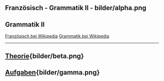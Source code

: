 
Französisch - Grammatik II - bilder/alpha.png
---
## Grammatik II

[Französisch bei Wikipedia](https://de.wikipedia.org/wiki/Französisch)
[Grammatik bei Wikipedia](https://de.wikipedia.org/wiki/Grammatik)

---
## [Theorie](theorie.md){bilder/beta.png}
## [Aufgaben](aufgaben.md){bilder/gamma.png}
